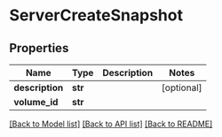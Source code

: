 # ServerCreateSnapshot

## Properties
Name | Type | Description | Notes
------------ | ------------- | ------------- | -------------
**description** | **str** |  | [optional] 
**volume_id** | **str** |  | 

[[Back to Model list]](../README.md#documentation-for-models) [[Back to API list]](../README.md#documentation-for-api-endpoints) [[Back to README]](../README.md)

